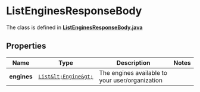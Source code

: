 

# ListEnginesResponseBody

The class is defined in **[ListEnginesResponseBody.java](../../src/main/java/org/openapitools/model/ListEnginesResponseBody.java)**

## Properties

Name | Type | Description | Notes
------------ | ------------- | ------------- | -------------
**engines** | [`List&lt;Engine&gt;`](Engine.md) | The engines available to your user/organization | 



